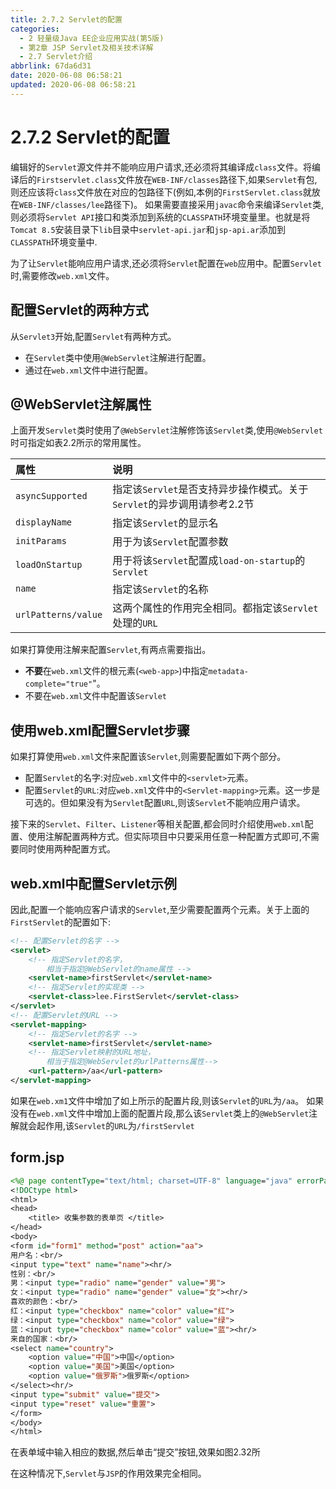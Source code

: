 ```yaml
---
title: 2.7.2 Servlet的配置
categories:
  - 2 轻量级Java EE企业应用实战(第5版)
  - 第2章 JSP Servlet及相关技术详解
  - 2.7 Servlet介绍
abbrlink: 67da6d31
date: 2020-06-08 06:58:21
updated: 2020-06-08 06:58:21
---
```

# 2.7.2 Servlet的配置
编辑好的`Servlet`源文件并不能响应用户请求,还必须将其编译成`class`文件。将编译后的`Firstservlet.class`文件放在`WEB-INF/classes`路径下,如果`Servlet`有包,则还应该将`class`文件放在对应的包路径下(例如,本例的`FirstServlet.class`就放在`WEB-INF/classes/lee`路径下)。
如果需要直接采用`javac`命令来编译`Servlet`类,则必须将`Servlet API`接口和类添加到系统的`CLASSPATH`环境变量里。也就是将`Tomcat 8.5`安装目录下`lib`目录中`servlet-api.jar`和`jsp-api.ar`添加到`CLASSPATH`环境变量中.

为了让`Servlet`能响应用户请求,还必须将`Servlet`配置在`web`应用中。配置`Servlet`时,需要修改`web.xml`文件。
## 配置Servlet的两种方式
从`Servlet3`开始,配置`Servlet`有两种方式。
- 在`Servlet`类中使用`@WebServlet`注解进行配置。
- 通过在`web.xml`文件中进行配置。


## @WebServlet注解属性
上面开发`Servlet`类时使用了`@WebServlet`注解修饰该`Servlet`类,使用`@WebServlet`时可指定如表2.2所示的常用属性。

|属性|说明|
|:--|:--|
|`asyncSupported`|指定该`Servlet`是否支持异步操作模式。关于`Servlet`的异步调用请参考2.2节|
|`displayName`|指定该`Servlet`的显示名|
|`initParams`|用于为该`Servlet`配置参数|
|`loadOnStartup`|用于将该`Servlet`配置成`load-on-startup`的`Servlet`|
|`name`|指定该`Servlet`的名称|
|`urlPatterns/value`|这两个属性的作用完全相同。都指定该`Servlet`处理的`URL`|

如果打算使用注解来配置`Servlet`,有两点需要指出。
- **不要**在`web.xml`文件的根元素(`<web-app>`)中指定`metadata-complete="true"`"。
- 不要在`web.xml`文件中配置该`Servlet`

## 使用web.xml配置Servlet步骤
如果打算使用`web.xml`文件来配置该`Servlet`,则需要配置如下两个部分。
- 配置`Servlet`的名字:对应`web.xml`文件中的`<servlet>`元素。
- 配置`Servlet`的`URL`:对应`web.xml`文件中的`<Servlet-mapping>`元素。这一步是可选的。但如果没有为`Servlet`配置`URL`,则该`Servlet`不能响应用户请求。

接下来的`Servlet`、`Filter`、`Listener`等相关配置,都会同时介绍使用`web.xml`配置、使用注解配置两种方式。但实际项目中只要采用任意一种配置方式即可,不需要同时使用两种配置方式。

## web.xml中配置Servlet示例
因此,配置一个能响应客户请求的`Servlet`,至少需要配置两个元素。关于上面的`FirstServlet`的配置如下:
```xml
<!-- 配置Servlet的名字 -->
<servlet>
    <!-- 指定Servlet的名字，
        相当于指定@WebServlet的name属性 -->
    <servlet-name>firstServlet</servlet-name>
    <!-- 指定Servlet的实现类 -->
    <servlet-class>lee.FirstServlet</servlet-class>
</servlet>
<!-- 配置Servlet的URL -->
<servlet-mapping>
    <!-- 指定Servlet的名字 -->
    <servlet-name>firstServlet</servlet-name>
    <!-- 指定Servlet映射的URL地址，
        相当于指定@WebServlet的urlPatterns属性-->
    <url-pattern>/aa</url-pattern>
</servlet-mapping>
```
如果在`web.xm1`文件中增加了如上所示的配置片段,则该`Servlet`的`URL`为`/aa`。
如果没有在`web.xml`文件中增加上面的配置片段,那么该`Servlet`类上的`@WebServlet`注解就会起作用,该`Servlet`的`URL`为`/firstServlet`
## form.jsp
```jsp
<%@ page contentType="text/html; charset=UTF-8" language="java" errorPage="" %>
<!DOCtype html>
<html>
<head>
    <title> 收集参数的表单页 </title>
</head>
<body>
<form id="form1" method="post" action="aa">
用户名：<br/>
<input type="text" name="name"><hr/>
性别：<br/>
男：<input type="radio" name="gender" value="男">
女：<input type="radio" name="gender" value="女"><hr/>
喜欢的颜色：<br/>
红：<input type="checkbox" name="color" value="红">
绿：<input type="checkbox" name="color" value="绿">
蓝：<input type="checkbox" name="color" value="蓝"><hr/>
来自的国家：<br/>
<select name="country">
    <option value="中国">中国</option>
    <option value="美国">美国</option>
    <option value="俄罗斯">俄罗斯</option>
</select><hr/>
<input type="submit" value="提交">
<input type="reset" value="重置">
</form>
</body>
</html>
```
在表单域中输入相应的数据,然后单击“提交”按钮,效果如图2.32所

在这种情况下,`Servlet`与`JSP`的作用效果完全相同。